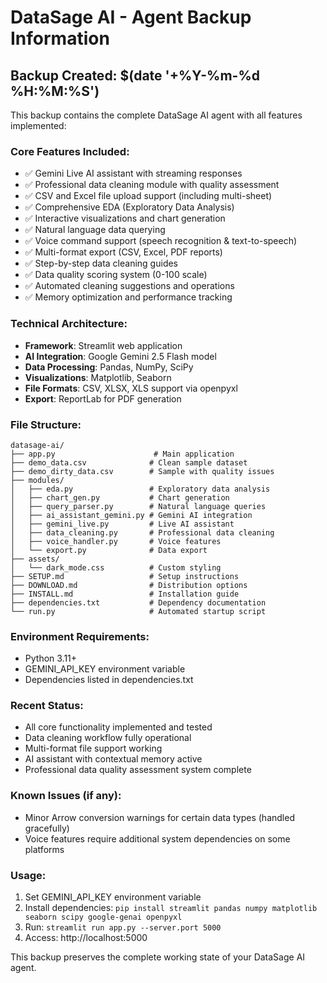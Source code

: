 # DataSage AI - Agent Backup Information

## Backup Created: $(date '+%Y-%m-%d %H:%M:%S')

This backup contains the complete DataSage AI agent with all features implemented:

### Core Features Included:
- ✅ Gemini Live AI assistant with streaming responses
- ✅ Professional data cleaning module with quality assessment
- ✅ CSV and Excel file upload support (including multi-sheet)
- ✅ Comprehensive EDA (Exploratory Data Analysis)
- ✅ Interactive visualizations and chart generation
- ✅ Natural language data querying
- ✅ Voice command support (speech recognition & text-to-speech)
- ✅ Multi-format export (CSV, Excel, PDF reports)
- ✅ Step-by-step data cleaning guides
- ✅ Data quality scoring system (0-100 scale)
- ✅ Automated cleaning suggestions and operations
- ✅ Memory optimization and performance tracking

### Technical Architecture:
- **Framework**: Streamlit web application
- **AI Integration**: Google Gemini 2.5 Flash model
- **Data Processing**: Pandas, NumPy, SciPy
- **Visualizations**: Matplotlib, Seaborn
- **File Formats**: CSV, XLSX, XLS support via openpyxl
- **Export**: ReportLab for PDF generation

### File Structure:
```
datasage-ai/
├── app.py                      # Main application
├── demo_data.csv              # Clean sample dataset
├── demo_dirty_data.csv        # Sample with quality issues
├── modules/
│   ├── eda.py                 # Exploratory data analysis
│   ├── chart_gen.py           # Chart generation
│   ├── query_parser.py        # Natural language queries
│   ├── ai_assistant_gemini.py # Gemini AI integration
│   ├── gemini_live.py         # Live AI assistant
│   ├── data_cleaning.py       # Professional data cleaning
│   ├── voice_handler.py       # Voice features
│   └── export.py              # Data export
├── assets/
│   └── dark_mode.css          # Custom styling
├── SETUP.md                   # Setup instructions
├── DOWNLOAD.md                # Distribution options
├── INSTALL.md                 # Installation guide
├── dependencies.txt           # Dependency documentation
└── run.py                     # Automated startup script
```

### Environment Requirements:
- Python 3.11+
- GEMINI_API_KEY environment variable
- Dependencies listed in dependencies.txt

### Recent Status:
- All core functionality implemented and tested
- Data cleaning workflow fully operational
- Multi-format file support working
- AI assistant with contextual memory active
- Professional data quality assessment system complete

### Known Issues (if any):
- Minor Arrow conversion warnings for certain data types (handled gracefully)
- Voice features require additional system dependencies on some platforms

### Usage:
1. Set GEMINI_API_KEY environment variable
2. Install dependencies: `pip install streamlit pandas numpy matplotlib seaborn scipy google-genai openpyxl`
3. Run: `streamlit run app.py --server.port 5000`
4. Access: http://localhost:5000

This backup preserves the complete working state of your DataSage AI agent.